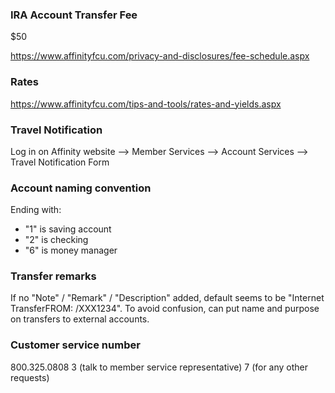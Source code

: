 ### IRA Account Transfer Fee

$50

https://www.affinityfcu.com/privacy-and-disclosures/fee-schedule.aspx


### Rates

https://www.affinityfcu.com/tips-and-tools/rates-and-yields.aspx


### Travel Notification

Log in on Affinity website --> Member Services --> Account Services --> Travel Notification Form


### Account naming convention

Ending with:

* "1" is saving account
* "2" is checking
* "6" is money manager


### Transfer remarks

If no "Note" / "Remark" / "Description" added, default seems to be "Internet TransferFROM: /XXX1234". To avoid confusion, can put name and purpose on transfers to external accounts.


### Customer service number

800.325.0808
3 (talk to member service representative)
7 (for any other requests)